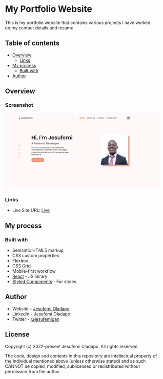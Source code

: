 # My Portfolio Website

This is my portfolio website that contains various projects I have worked on,my contact details and resume 

## Table of contents

- [Overview](#overview)
  - [Links](#links)
- [My process](#my-process)
  - [Built with](#built-with)
- [Author](#author)




## Overview

### Screenshot

![](./screenshot.png)

### Links

- Live Site URL: [Live](jesufemi.dev)

## My process

### Built with

- Semantic HTML5 markup
- CSS custom properties
- Flexbox
- CSS Grid
- Mobile-first workflow
- [React](https://reactjs.org/) - JS library
- [Styled Components](https://styled-components.com/) - For styles

## Author

- Website - [Jesufemi Oladapo](jesufemi.dev)
- LinkedIn - [Jesufemi Oladapo](https://www.linkedin.com/in/jesufemi-oladapo-9bb9ba175/)
- Twitter - [@jesufemigan](https://www.twitter.com/jesufemigan)

## License

Copyright (c) 2022-present Jesufemi Oladapo. All rights reserved.

The code, design and contents in this repository are intellectual property of the individual mentioned above (unless otherwise stated) and as such CANNOT be copied, modified, sublicensed or redistributed without permission from the author.
